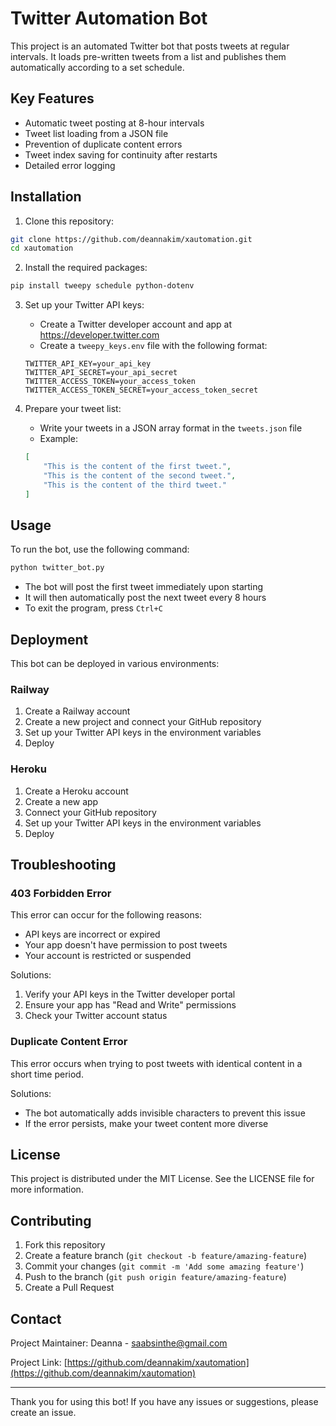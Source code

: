 # Twitter Automation Bot

This project is an automated Twitter bot that posts tweets at regular intervals. It loads pre-written tweets from a list and publishes them automatically according to a set schedule.

## Key Features

- Automatic tweet posting at 8-hour intervals
- Tweet list loading from a JSON file
- Prevention of duplicate content errors
- Tweet index saving for continuity after restarts
- Detailed error logging

## Installation

1. Clone this repository:
```bash
git clone https://github.com/deannakim/xautomation.git
cd xautomation
```

2. Install the required packages:
```bash
pip install tweepy schedule python-dotenv
```

3. Set up your Twitter API keys:
   - Create a Twitter developer account and app at https://developer.twitter.com
   - Create a `tweepy_keys.env` file with the following format:
   ```
   TWITTER_API_KEY=your_api_key
   TWITTER_API_SECRET=your_api_secret
   TWITTER_ACCESS_TOKEN=your_access_token
   TWITTER_ACCESS_TOKEN_SECRET=your_access_token_secret
   ```

4. Prepare your tweet list:
   - Write your tweets in a JSON array format in the `tweets.json` file
   - Example:
   ```json
   [
       "This is the content of the first tweet.",
       "This is the content of the second tweet.",
       "This is the content of the third tweet."
   ]
   ```

## Usage

To run the bot, use the following command:

```bash
python twitter_bot.py
```

- The bot will post the first tweet immediately upon starting
- It will then automatically post the next tweet every 8 hours
- To exit the program, press `Ctrl+C`

## Deployment

This bot can be deployed in various environments:

### Railway

1. Create a Railway account
2. Create a new project and connect your GitHub repository
3. Set up your Twitter API keys in the environment variables
4. Deploy

### Heroku

1. Create a Heroku account
2. Create a new app
3. Connect your GitHub repository
4. Set up your Twitter API keys in the environment variables
5. Deploy

## Troubleshooting

### 403 Forbidden Error

This error can occur for the following reasons:
- API keys are incorrect or expired
- Your app doesn't have permission to post tweets
- Your account is restricted or suspended

Solutions:
1. Verify your API keys in the Twitter developer portal
2. Ensure your app has "Read and Write" permissions
3. Check your Twitter account status

### Duplicate Content Error

This error occurs when trying to post tweets with identical content in a short time period.

Solutions:
- The bot automatically adds invisible characters to prevent this issue
- If the error persists, make your tweet content more diverse

## License

This project is distributed under the MIT License. See the LICENSE file for more information.

## Contributing

1. Fork this repository
2. Create a feature branch (`git checkout -b feature/amazing-feature`)
3. Commit your changes (`git commit -m 'Add some amazing feature'`)
4. Push to the branch (`git push origin feature/amazing-feature`)
5. Create a Pull Request

## Contact

Project Maintainer: Deanna - saabsinthe@gmail.com

Project Link: [https://github.com/deannakim/xautomation](https://github.com/deannakim/xautomation)

---

Thank you for using this bot! If you have any issues or suggestions, please create an issue.

